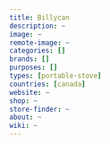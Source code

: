 ```yaml
---
title: Billycan
description: ~
image: ~
remote-image: ~
categories: []
brands: []
purposes: []
types: [portable-stove]
countries: [canada]
website: ~
shop: ~
store-finder: ~
about: ~
wiki: ~
---
```

